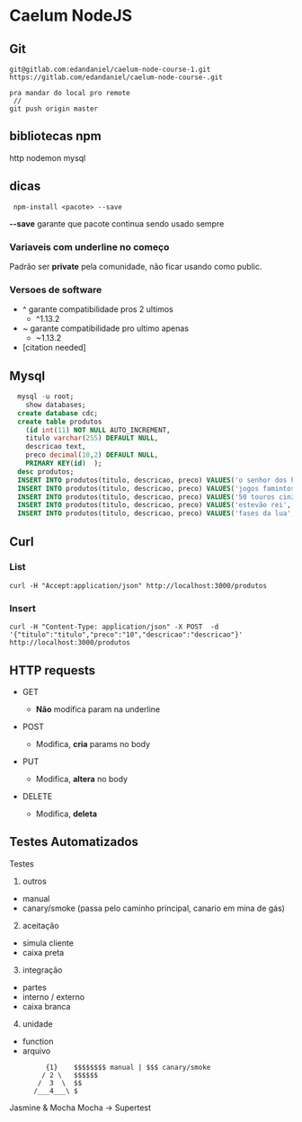 # Caelum NodeJS

## Git

    git@gitlab.com:edandaniel/caelum-node-course-1.git
    https://gitlab.com/edandaniel/caelum-node-course-.git

    pra mandar do local pro remote
     //
    git push origin master

## bibliotecas npm
http
nodemon
mysql

## dicas
     npm-install <pacote> --save
**--save** garante que pacote continua sendo usado sempre

### Variaveis com underline no começo

Padrão ser **private** pela comunidade, não ficar usando como public.



### Versoes de software
  - ^ garante compatibilidade pros 2 ultimos  
    - ^1.13.2
  - ~ garante compatibilidade pro ultimo apenas
    - ~1.13.2
  - [citation needed]

## Mysql

```sql
  mysql -u root;
	show databases;
  create database cdc;
  create table produtos
    (id int(11) NOT NULL AUTO_INCREMENT,
    titulo varchar(255) DEFAULT NULL,
    descricao text,
    preco decimal(10,2) DEFAULT NULL,
    PRIMARY KEY(id)  );
  desc produtos;
  INSERT INTO produtos(titulo, descricao, preco) VALUES('o senhor dos harry potters', 'historia sobre jedis', 10.90);
  INSERT INTO produtos(titulo, descricao, preco) VALUES('jogos famintos', 'historia sobre fome', 100.90);
  INSERT INTO produtos(titulo, descricao, preco) VALUES('50 touros cinzas', 'toureiro cinza', 0.90);
  INSERT INTO produtos(titulo, descricao, preco) VALUES('estevão rei', 'coletanea de historias dele', 1.90);
  INSERT INTO produtos(titulo, descricao, preco) VALUES('fases da lua', 'vampiros e batman', 10.90);
```

## Curl

### List

    curl -H "Accept:application/json" http://localhost:3000/produtos

### Insert

    curl -H "Content-Type: application/json" -X POST  -d '{"titulo":"titulo","preco":"10","descricao":"descricao"}' http://localhost:3000/produtos

## HTTP requests

- GET
  - **Não** modifica param na underline

- POST
  - Modifica, **cria** params no body

- PUT
  - Modifica, **altera** no body

- DELETE
  - Modifica, **deleta**

## Testes Automatizados

Testes

1. outros
  - manual
  - canary/smoke (passa pelo caminho principal, canario em mina de gás)

2. aceitação
  - simula cliente
  - caixa preta

3. integração
  - partes
  - interno / externo
  - caixa branca

4. unidade
  - function
  - arquivo

```
         {1}    $$$$$$$$ manual | $$$ canary/smoke
        / 2 \   $$$$$$
       /  3  \  $$
      /___4___\ $
```

Jasmine & Mocha
Mocha -> Supertest
